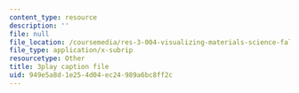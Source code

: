 ```yaml
---
content_type: resource
description: ''
file: null
file_location: /coursemedia/res-3-004-visualizing-materials-science-fall-2017/949e5a8d1e254d04ec24989a6bc8ff2c_80hnG8EH5tA.srt
file_type: application/x-subrip
resourcetype: Other
title: 3play caption file
uid: 949e5a8d-1e25-4d04-ec24-989a6bc8ff2c
---
```

